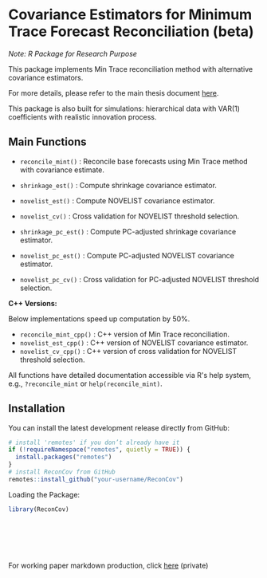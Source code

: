 # Covariance Estimators for Minimum Trace Forecast Reconciliation (beta)
*Note: R Package for Research Purpose*

This package implements Min Trace reconciliation method with alternative covariance estimators.

For more details, please refer to the main thesis document [here](https://github.com/lordtahdus/Recon_Honours_Thesis/blob/master/Honours_thesis_25_VincentSu.pdf).

This package is also built for simulations: hierarchical data with VAR(1) coefficients with realistic innovation process.

## Main Functions

- `reconcile_mint()` : Reconcile base forecasts using Min Trace method with covariance estimate.

- `shrinkage_est()` : Compute shrinkage covariance estimator.
- `novelist_est()` : Compute NOVELIST covariance estimator.
- `novelist_cv()` : Cross validation for NOVELIST threshold selection.

- `shrinkage_pc_est()` : Compute PC-adjusted shrinkage covariance estimator.
- `novelist_pc_est()` : Compute PC-adjusted NOVELIST covariance estimator.
- `novelist_pc_cv()` : Cross validation for PC-adjusted NOVELIST threshold selection.

**C++ Versions:**

Below implementations speed up computation by 50%.

- `reconcile_mint_cpp()` : C++ version of Min Trace reconciliation.
- `novelist_est_cpp()` : C++ version of NOVELIST covariance estimator.
- `novelist_cv_cpp()` : C++ version of cross validation for NOVELIST threshold selection.

All functions have detailed documentation accessible via R's help system, e.g., `?reconcile_mint` or `help(reconcile_mint)`.

## Installation

You can install the latest development release directly from GitHub:

```r
# install 'remotes' if you don’t already have it
if (!requireNamespace("remotes", quietly = TRUE)) {
  install.packages("remotes")
}
# install ReconCov from GitHub
remotes::install_github("your-username/ReconCov")
```

Loading the Package:

```r
library(ReconCov)
```


<br> <br> <br> <br>

For working paper markdown production, click [here](https://github.com/lordtahdus/Recon_Honours_Thesis) (private)
